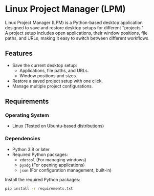 # Linux Project Manager (LPM)

Linux Project Manager (LPM) is a Python-based desktop application designed to save and restore desktop setups for different "projects."  
A project setup includes open applications, their window positions, file paths, and URLs, making it easy to switch between different workflows.  

## Features
- Save the current desktop setup:
  - Applications, file paths, and URLs.
  - Window positions and sizes.
- Restore a saved project setup with one click.
- Manage multiple project configurations.

## Requirements
### Operating System
- Linux (Tested on Ubuntu-based distributions)

### Dependencies
- Python 3.8 or later
- Required Python packages:
  - `xdotool` (For managing windows)
  - `pyxdg` (For opening applications)
  - `json` (For configuration management, built-in)

Install the required Python packages:  
```bash
pip install -r requirements.txt
